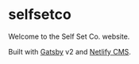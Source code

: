 # selfsetco

Welcome to the Self Set Co. website.

Built with [Gatsby](https://gatsbyjs.org) v2 and [Netlify CMS](https://netlifycms.org).

